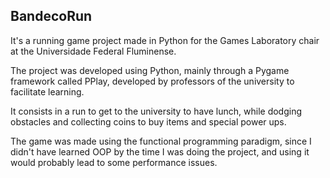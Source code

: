 ## BandecoRun

It's a running game project made in Python for the Games Laboratory chair at the Universidade Federal Fluminense.

The project was developed using Python, mainly through a Pygame framework called PPlay, developed by professors of the university to facilitate learning.

It consists in a run to get to the university to have lunch, while dodging obstacles and collecting coins to buy items and special power ups.

The game was made using the functional programming paradigm, since I didn't have learned OOP by the time I was doing the project, and using it would probably lead to some performance issues.